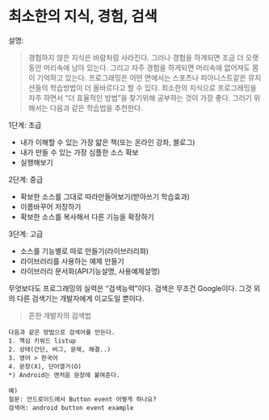 # 최소한의 지식, 경험, 검색
 
설명:
> 경험하지 않은 지식은 바람처럼 사라진다. 그러나 경험을 하게되면 조금 더 오랫동안 머리속에 남아 있는다. 그리고 자주 경험을 하게되면 머리속에 없어져도 몸이 기억하고 있는다. 프로그래밍은 어떤 면에서는 스포츠나 피아니스트같은 뮤지션들의 학습방법이 더 올바르다고 할 수 있다. 최소한의 지식으로 프로그래밍을 자주 하면서 “더 효율적인 방법”을 찾기위해 공부하는 것이 가장 좋다. 
그러기 위해서는 다음과 같은 학습법을 추천한다.
 
1단계: 초급
- 내가 이해할 수 있는 가장 얇은 책(또는 온라인 강좌, 블로그)
- 내가 만들 수 있는 가장 심플한 소스 확보
- 실행해보기
 
2단계: 중급 
- 확보한 소스를 그대로 따라만들어보기(받아쓰기 학습효과)
- 이름바꾸어 저장하기
- 확보한 소스를 복사해서 다른 기능을 확장하기
 
3단계: 고급 
- 소스를 기능별로 따로 만들기(라이브러리화)
- 라이브러리를 사용하는 예제 만들기 
- 라이브러리 문서화(API기능설명, 사용예제설명)
 
무엇보다도 프로그래밍의 실력은 “검색능력”이다. 검색은 무조건 Google이다. 그것 외의 다른 검색기는 개발자에게 이교도일 뿐이다. 

 
> 흔한 개발자의 검색법
~~~
다음과 같은 방법으로 검색어를 만든다. 
1. 핵심 키워드 listup
2. 상태(간단, 버그, 문제, 해결..)
3. 영어 > 한국어
4. 문장(X), 단어열거(O)
*) Android는 맨처음 문장에 붙여준다. 
~~~

~~~
예)
질문: 안드로이드에서 Button event 어떻게 하나요?
검색어: android button event example
~~~

